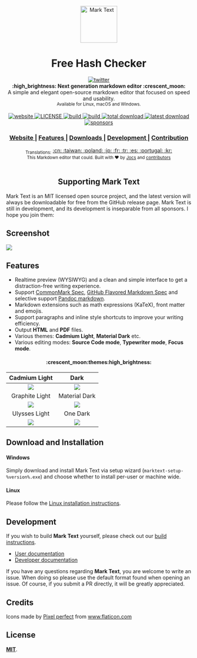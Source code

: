 <p align="center"><img src="static/logo-small.png" alt="Mark Text" width="100" height="100"></p>

<h1 align="center">Free Hash Checker</h1>

<div align="center">
  <a href="https://twitter.com/intent/tweet?via=marktextme&url=https://github.com/marktext/marktext/&text=What%20do%20you%20want%20to%20say%20to%20app?&hashtags=happyMarkText">
    <img src="https://img.shields.io/twitter/url/https/github.com/marktext/marktext.svg?style=for-the-badge" alt="twitter">
  </a>
</div>
<div align="center">
  <strong>:high_brightness: Next generation markdown editor :crescent_moon:</strong><br>
  A simple and elegant open-source markdown editor that focused on speed and usability.<br>
  <sub>Available for Linux, macOS and Windows.</sub>
</div>

<br>

<div align="center">
  <!-- Version -->
  <a href="https://marktext.github.io/website">
    <img src="https://badge.fury.io/gh/jocs%2Fmarktext.svg" alt="website">
  </a>
  <!-- License -->
  <a href="LICENSE">
    <img src="https://img.shields.io/github/license/marktext/marktext.svg" alt="LICENSE">
  </a>
  <!-- Build Status -->
  <a href="https://travis-ci.org/marktext/marktext/">
    <img src="https://travis-ci.org/marktext/marktext.svg?branch=master" alt="build">
  </a>
  <a href="https://ci.appveyor.com/project/marktext/marktext/branch/master">
    <img src="https://ci.appveyor.com/api/projects/status/l4gxgydj0i95hmxg/branch/master?svg=true" alt="build">
  </a>
  <!-- Downloads total -->
  <a href="https://github.com/marktext/marktext/releases">
    <img src="https://img.shields.io/github/downloads/marktext/marktext/total.svg" alt="total download">
  </a>
  <!-- Downloads latest release -->
  <a href="https://github.com/marktext/marktext/releases/latest">
    <img src="https://img.shields.io/github/downloads/marktext/marktext/v0.15.1/total.svg" alt="latest download">
  </a>
  <!-- sponsors -->
  <a href="https://opencollective.com/marktext">
    <img src="https://opencollective.com/marktext/tiers/silver-sponsors/badge.svg?label=SilverSponsors&color=brightgreen" alt="sponsors">
  </a>
</div>

<div align="center">
  <h3>
    <a href="https://marktext.app">
      Website
    </a>
    <span> | </span>
    <a href="https://github.com/marktext/marktext#features">
      Features
    </a>
    <span> | </span>
    <a href="https://github.com/marktext/marktext#download-and-installation">
      Downloads
    </a>
    <span> | </span>
    <a href="https://github.com/marktext/marktext#development">
      Development
    </a>
    <span> | </span>
    <a href="https://github.com/marktext/marktext#contribution">
      Contribution
    </a>
  </h3>
</div>

<div align="center">
  <sub>Translations:</sub>
  <a href="docs/i18n/zh_cn.md#readme">
    <span>:cn:</span>
  </a>
  <a href="docs/i18n/zh_tw.md#readme">
    <span>:taiwan:</span>
  </a>
  <a href="docs/i18n/pl.md#readme">
    <span>:poland:</span>
  </a>
  <a href="docs/i18n/ja.md#readme">
    <span>:jp:</span>
  </a>
  <a href="docs/i18n/french.md#readme">
    <span>:fr:</span>
  </a>
  <a href="docs/i18n/tr.md#readme">
    <span>:tr:</span>
  </a>
  <a href="docs/i18n/spanish.md#readme">
    <span>:es:</span>
  </a>
  <a href="docs/i18n/pt.md#readme">
    <span>:portugal:</span>
  </a>
  <a href="docs/i18n/ko.md#readme">
    <span>:kr:</span>
  </a>
</div>

<div align="center">
  <sub>This Markdown editor that could. Built with ❤︎ by
    <a href="https://github.com/Jocs">Jocs</a> and
    <a href="https://github.com/marktext/marktext/graphs/contributors">
      contributors
    </a>
  </sub>
</div>

<br />

<h2 align="center">Supporting Mark Text</h2>

Mark Text is an MIT licensed open source project, and the latest version will always be downloadable for free from the GitHub release page. Mark Text is still in development, and its development is inseparable from all sponsors. I hope you join them:

## Screenshot

![](docs/marktext.png?raw=true)

## Features

- Realtime preview (WYSIWYG) and a clean and simple interface to get a distraction-free writing experience.
- Support [CommonMark Spec](https://spec.commonmark.org/0.29/), [GitHub Flavored Markdown Spec](https://github.github.com/gfm/) and selective support [Pandoc markdown](https://pandoc.org/MANUAL.html#pandocs-markdown).
- Markdown extensions such as math expressions (KaTeX), front matter and emojis.
- Support paragraphs and inline style shortcuts to improve your writing efficiency.
- Output **HTML** and **PDF** files.
- Various themes: **Cadmium Light**, **Material Dark** etc.
- Various editing modes: **Source Code mode**, **Typewriter mode**, **Focus mode**.

<h4 align="center">:crescent_moon:themes:high_brightness:</h4>

| Cadmium Light                                     | Dark                                            |
|:-------------------------------------------------:|:-----------------------------------------------:|
| ![](docs/themeImages/cadmium-light.png?raw=true)  | ![](docs/themeImages/dark.png?raw=true)         |
| Graphite Light                                    | Material Dark                                   |
| ![](docs/themeImages/graphite-light.png?raw=true) | ![](docs/themeImages/materal-dark.png?raw=true) |
| Ulysses Light                                     | One Dark                                        |
| ![](docs/themeImages/ulysses-light.png?raw=true)  | ![](docs/themeImages/one-dark.png?raw=true)     |

## Download and Installation

#### Windows

Simply download and install Mark Text via setup wizard (`marktext-setup-%version%.exe`) and choose whether to install per-user or machine wide.

#### Linux

Please follow the [Linux installation instructions](docs/LINUX.md).

## Development

If you wish to build **Mark Text** yourself, please check out our [build instructions](docs/dev/BUILD.md).

- [User documentation](docs/README.md)
- [Developer documentation](docs/dev/README.md)

If you have any questions regarding **Mark Text**, you are welcome to write an issue. When doing so please use the default format found when opening an issue. Of course, if you submit a PR directly, it will be greatly appreciated.

## Credits

<div>Icons made by <a href="https://www.flaticon.com/authors/pixel-perfect" title="Pixel perfect">Pixel perfect</a> from <a href="https://www.flaticon.com/" title="Flaticon">www.flaticon.com</a></div>

## License

[**MIT**](LICENSE).
